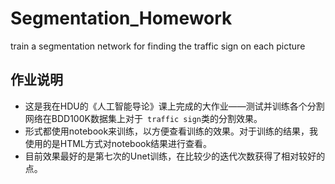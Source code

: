 # Segmentation_Homework
train a segmentation network for finding the traffic sign on each picture

## 作业说明
- 这是我在HDU的《人工智能导论》课上完成的大作业——测试并训练各个分割网络在BDD100K数据集上对于` traffic sign`类的分割效果。
- 形式都使用notebook来训练，以方便查看训练的效果。对于训练的结果，我使用的是HTML方式对notebook结果进行查看。
- 目前效果最好的是第七次的Unet训练，在比较少的迭代次数获得了相对较好的点。
